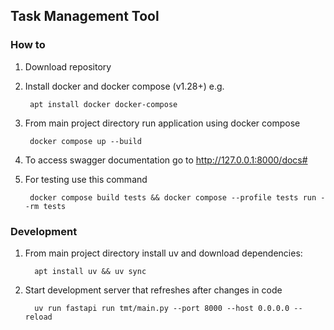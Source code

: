 ## Task Management Tool
### How to
1. Download repository
2. Install docker and docker compose (v1.28+) e.g.

        apt install docker docker-compose

3. From main project directory run application using docker compose

        docker compose up --build

4. To access swagger documentation go to http://127.0.0.1:8000/docs#

5. For testing use this command

        docker compose build tests && docker compose --profile tests run --rm tests


### Development
1. From main project directory install uv and download dependencies:
         
         apt install uv && uv sync
2. Start development server that refreshes after changes in code

         uv run fastapi run tmt/main.py --port 8000 --host 0.0.0.0 --reload